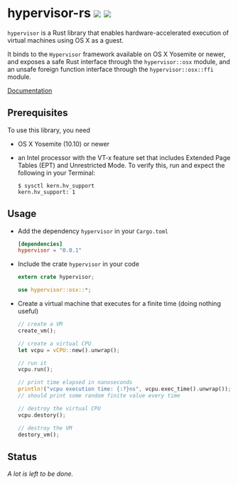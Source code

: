 # hypervisor-rs [![](http://meritbadge.herokuapp.com/hypervisor)](https://crates.io/crates/hypervisor) [![](https://img.shields.io/badge/license-MIT-blue.svg)](https://github.com/saurvs/hypervisor-rs/blob/master/LICENSE.md)

`hypervisor` is a Rust library that enables hardware-accelerated execution of
virtual machines using OS X as a guest.

It binds to the `Hypervisor` framework available on OS X Yosemite or newer,
and exposes a safe Rust interface through the `hypervisor::osx` module, and an
unsafe foreign function interface through the `hypervisor::osx::ffi` module.

[Documentation](https://saurvs.github.io/hypervisor-rs/)

## Prerequisites

To use this library, you need

* OS X Yosemite (10.10) or newer

* an Intel processor with the VT-x feature set that includes Extended Page
Tables (EPT) and Unrestricted Mode. To verify this, run and expect the following
in your Terminal:
  ```shell
  $ sysctl kern.hv_support
  kern.hv_support: 1
  ```

## Usage

* Add the dependency ```hypervisor``` in your ```Cargo.toml```
  ```toml
  [dependencies]
  hypervisor = "0.0.1"
  ```

* Include the crate ```hypervisor``` in your code
  ```rust
  extern crate hypervisor;

  use hypervisor::osx::*;
  ```

* Create a virtual machine that executes for a finite time (doing nothing useful)
  ```rust
  // create a VM
  create_vm();

  // create a virtual CPU
  let vcpu = vCPU::new().unwrap();

  // run it
  vcpu.run();

  // print time elapsed in nanoseconds
  println!("vcpu execution time: {:?}ns", vcpu.exec_time().unwrap());
  // should print some random finite value every time

  // destroy the virtual CPU
  vcpu.destory();

  // destroy the VM
  destory_vm();
  ```

## Status

*A lot is left to be done.*
